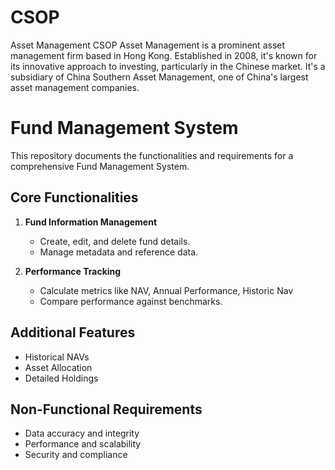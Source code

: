 # CSOP
Asset Management
CSOP Asset Management is a prominent asset management firm based in Hong Kong.
Established in 2008, it's known for its innovative approach to investing, particularly in the Chinese market. It's a subsidiary of China Southern Asset Management, one of China's largest asset management companies.
# Fund Management System

This repository documents the functionalities and requirements for a comprehensive Fund Management System.

## Core Functionalities
1. **Fund Information Management**
   - Create, edit, and delete fund details.
   - Manage metadata and reference data.

2. **Performance Tracking**
   - Calculate metrics like NAV, Annual Performance, Historic Nav
   - Compare performance against benchmarks.

## Additional Features
- Historical NAVs
- Asset Allocation
- Detailed Holdings

## Non-Functional Requirements
- Data accuracy and integrity
- Performance and scalability
- Security and compliance


